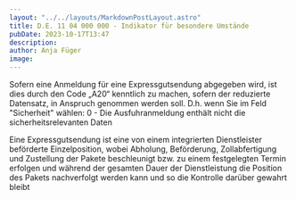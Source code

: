 ```yaml
---
layout: "../../layouts/MarkdownPostLayout.astro"
title: D.E. 11 04 000 000 - Indikator für besondere Umstände
pubDate: 2023-10-17T13:47
description: 
author: Anja Füger
image: 
---
```


Sofern eine Anmeldung für eine Expressgutsendung abgegeben wird, ist dies durch den Code „A20“ kenntlich zu machen, sofern der reduzierte Datensatz, in Anspruch genommen werden soll. D.h. wenn Sie im Feld \"Sicherheit\" wählen: 0 - Die Ausfuhranmeldung enthält nicht die sicherheitsrelevanten Daten

Eine Expressgutsendung ist eine von einem integrierten Dienstleister beförderte Einzelposition, wobei Abholung, Beförderung, Zollabfertigung und Zustellung der Pakete beschleunigt bzw. zu einem festgelegten Termin erfolgen und während der gesamten Dauer der Dienstleistung die Position des Pakets nachverfolgt werden kann und so die Kontrolle darüber gewahrt bleibt